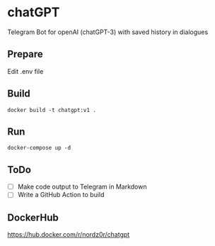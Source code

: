 # chatGPT
Telegram Bot for openAI (chatGPT-3) with saved history in dialogues

## Prepare
Edit .env file

## Build
```
docker build -t chatgpt:v1 .
```

## Run
```
docker-compose up -d
```

## ToDo
- [ ] Make code output to Telegram in Markdown
- [ ] Write a GitHub Action to build

## DockerHub
https://hub.docker.com/r/nordz0r/chatgpt